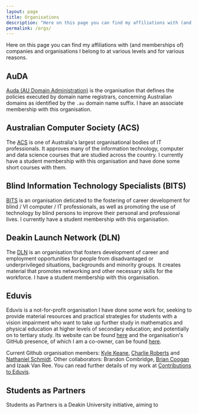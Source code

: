 ```yaml
---
layout: page
title: Organisations
description: "Here on this page you can find my affiliations with (and memberships of) companies and organisations I belong to at various levels and for various reasons."
permalink: /orgs/
---
```


Here on this page you can find my affiliations with (and memberships of) companies and organisations I belong to at various levels and for various reasons.

## AuDA
[Auda (AU Domain Administration)](https://www.auda.org.au/) is the organisation that defines the policies executed by domain name registrars, concerning Australian domains as identified by the `.au` domain name suffix.  I have an associate membership with this organisation.

## Australian Computer Society (ACS)
The [ACS](https://www.acs.org.au/) is one of Australia's largest organisational bodies of IT professionals.  It approves many of the information technology, computer and data science courses that are studied across the country.  I currently have a student membership with this organisation and have done some short courses with them.

## Blind Information Technology Specialists (BITS)
[BITS](https://bits-acb.org/drupal77/) is an organisation deticated to the fostering of career development for blind / VI computer / IT professionals, as well as promoting the use of technology by blind persons to improve their personal and professional lives.  I currently have a student membership with this organisation.

## Deakin Launch Network (DLN)
The [DLN](https://launchnetwork.deakin.edu.au/) is an organisation that fosters development of career and employment opportunities for people from disadvantaged or underprivileged situations, backgrounds and minority groups.  It creates material that promotes networking and other necessary skills for the workforce.  I have a student membership with this organisation.

## Eduvis
Eduvis is a not-for-profit organisation I have done some work for, seeking to provide material resources and practical strategies for students with a vision impairment who want to take up further study in mathematics and physical education at higher levels of secondary education; and potentially on to tertiary study.  Its website can be found [here](http://eduvis.com.au/) and the organisation's GitHub presence, of which I am a co-owner, can be found [here](https://github.com/eduvis/).

Current Github organisation members: [Kyle Keane](https://github.com/kylekeane/), [Charlie Roberts](https://github.com/eduvis-charlie/) and [Nathaniel Schmidt](https://github.com/njsch/).
Other collaborators: Brandon Combridge, [Brian Coogan](https://github.com/briancoogan/) and Izaak Van Ree.
You can read further details of my work at [Contributions to Eduvis](/eduvis/).

## Students as Partners
Students as Partners is a Deakin University initiative, aiming to 